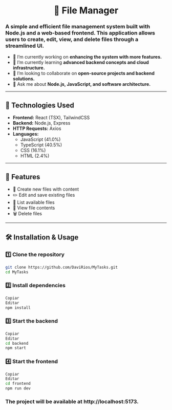 <h1 align="center">📂 File Manager</h1>

<h3 align="left">A simple and efficient file management system built with Node.js and a web-based frontend. This application allows users to create, edit, view, and delete files through a streamlined UI.</h3>

- 🔭 I’m currently working on **enhancing the system with more features.**  
- 🌱 I’m currently learning **advanced backend concepts and cloud infrastructure.**  
- 👯 I’m looking to collaborate on **open-source projects and backend solutions.**  
- 💬 Ask me about **Node.js, JavaScript, and software architecture.**  

---

## 🚀 Technologies Used

- **Frontend:** React (TSX), TailwindCSS  
- **Backend:** Node.js, Express  
- **HTTP Requests:** Axios  
- **Languages:**  
  - JavaScript (41.0%)  
  - TypeScript (40.5%)  
  - CSS (16.1%)  
  - HTML (2.4%)  

---

## 📌 Features

- 📁 Create new files with content  
- ✏️ Edit and save existing files  
- 📜 List available files  
- 👀 View file contents  
- 🗑 Delete files  

---

## 🛠 Installation & Usage

### 1️⃣ Clone the repository  

```bash
git clone https://github.com/DaviRios/MyTasks.git
cd MyTasks
```

### 2️⃣ Install dependencies
```bash
Copiar
Editar
npm install
```
### 3️⃣ Start the backend
```bash
Copiar
Editar
cd backend
npm start
```
### 4️⃣ Start the frontend
```bash
Copiar
Editar
cd frontend
npm run dev
```
### The project will be available at http://localhost:5173.
